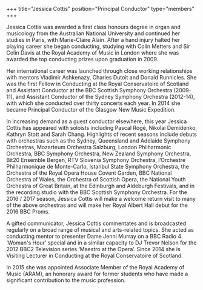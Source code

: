 +++
title="Jessica Cottis"
position="Principal Conductor"
type="members"
+++

Jessica Cottis was awarded a first class honours degree in organ and musicology from the Australian National University and continued her studies in Paris, with Marie-Claire Alain. After a hand injury halted her playing career she began conducting, studying with Colin Metters and Sir Colin Davis at the Royal Academy of Music in London where she was awarded the top conducting prizes upon graduation in 2009.

Her international career was launched through close working relationships with mentors Vladimir Ashkenazy, Charles Dutoit and Donald Runnicles. She was the first Fellow in Conducting at the Royal Conservatoire of Scotland and Assistant Conductor at the BBC Scottish Symphony Orchestra (2009-11), and Assistant Conductor of the Sydney Symphony Orchestra (2012-14), with which she conducted over thirty concerts each year. In 2014 she became Principal Conductor of the Glasgow New Music Expedition.

In increasing demand as a guest conductor elsewhere, this year Jessica Cottis has appeared with soloists including Pascal Rogé, Nikolai Demidenko, Kathryn Stott and Sarah Chang. Highlights of recent seasons include debuts with orchestras such as the Sydney, Queensland and Adelaide Symphony Orchestras, Mozarteum Orchestra Salzburg, London Philharmonic Orchestra, BBC Symphony Orchestra, New Zealand Symphony Orchestra, Bit20 Ensemble Bergen, RTV Slovenia Symphony Orchestra, l’Orchestre Philharmonique de Monte-Carlo, Istanbul State Symphony Orchestra, the Orchestra of the Royal Opera House Covent Garden, BBC National Orchestra of Wales, the Orchestra of Scottish Opera, the National Youth Orchestra of Great Britain, at the Edinburgh and Aldeburgh Festivals, and in the recording studio with the BBC Scottish Symphony Orchestra. For the 2016 / 2017 season, Jessica Cottis will make a welcome return visit to many of the above orchestras and will make her Royal Albert Hall debut for the 2016 BBC Proms.

A gifted communicator, Jessica Cottis commentates and is broadcasted regularly on a broad range of musical and arts-related topics. She acted as conducting mentor to presenter Dame Jenni Murray on a BBC Radio 4 ‘Woman's Hour’ special and in a similar capacity to DJ Trevor Nelson for the 2012 BBC2 Television series ‘Maestro at the Opera’. Since 2014 she is Visiting Lecturer in Conducting at the Royal Conservatoire of Scotland.

In 2015 she was appointed Associate Member of the Royal Academy of Music (ARAM), an honorary award for former students who have made a significant contribution to the music profession.
